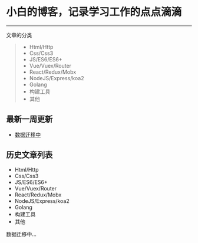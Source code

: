 # 小白的博客，记录学习工作的点点滴滴

------

文章的分类

> * Html/Http
> * Css/Css3
> * JS/ES6/ES6+
> * Vue/Vuex/Router
> * React/Redux/Mobx
> * NodeJS/Express/koa2
> * Golang
> * 构建工具
> * 其他

## 最新一周更新

  - [数据迁移中]()

## 历史文章列表

* Html/Http
* Css/Css3
* JS/ES6/ES6+
* Vue/Vuex/Router
* React/Redux/Mobx
* NodeJS/Express/koa2
* Golang
* 构建工具
* 其他

数据迁移中...
